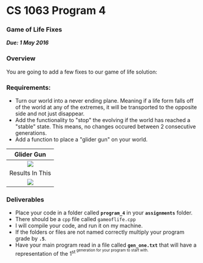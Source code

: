 # CS 1063 Program 4

### Game of Life Fixes
***Due: 1 May 2016***

### Overview
You are going to add a few fixes to our game of life solution: 

### Requirements:
- Turn our world into a never ending plane. Meaning if a life form falls off of the world at any of the extremes, it will be transported to the opposite side and not just disappear.
- Add the functionality to "stop" the evolving if the world has reached a "stable" state. This means, no changes occured between 2 consecutive generations.
- Add a function to place a "glider gun" on your world. 

|         Glider Gun                                                                    |
|:------------------------------------------------------------------------------------:|
|![](https://upload.wikimedia.org/wikipedia/commons/e/e0/Game_of_life_glider_gun.svg) |
| Results In This |
| ![](https://github.com/rugbyprof/1063-Data-Structures/blob/master/Assignments/11-Homework-4/Gospers_glider_gun.gif) |

### Deliverables

- Place your code in a folder called **`program_4`** in your **`assignments`** folder.
- There should be a `cpp` file called `gameoflife.cpp`
- I will compile your code, and run it on my machine. 
- If the folders or files are not named correctly multiply your program grade by **`.5`**.
- Have your main program read in a file called **`gen_one.txt`** that will have a representation of the 1<sup>st<sup> generation for your program to start with.



